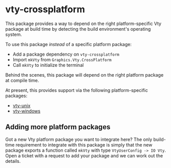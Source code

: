 vty-crossplatform
=================

This package provides a way to depend on the right platform-specific Vty
package at build time by detecting the build environment's operating
system.

To use this package *instead* of a specific platform package:

* Add a package dependency on `vty-crossplatform`
* Import `mkVty` from `Graphics.Vty.CrossPlatform`
* Call `mkVty` to initialize the terminal

Behind the scenes, this package will depend on the right platform
package at compile time.

At present, this provides support via the following platform-specific
packages:

* [vty-unix](https://github.com/jtdaugherty/vty-unix)
* [vty-windows](https://github.com/chhackett/vty-windows)

Adding more platform packages
-----------------------------

Got a new Vty platform package you want to integrate here? The only
build-time requirement to integrate with this package is simply that the
new package exports a function called `mkVty` with type `VtyUserConfig
-> IO Vty`. Open a ticket with a request to add your package and we can
work out the details.
